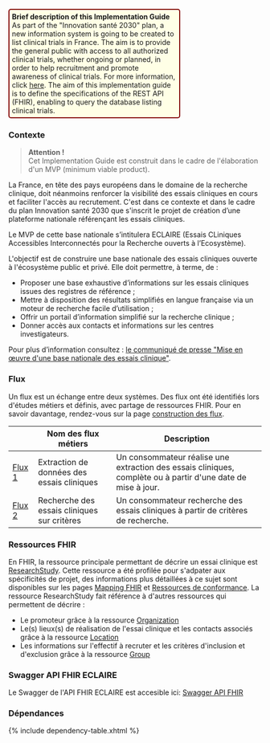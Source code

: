 <p style="padding: 5px; border-radius: 5px; border: 2px solid maroon; background: #ffffe6; width: 65%">
<b>Brief description of this Implementation Guide</b><br>
As part of the "Innovation santé 2030" plan, a new information system is going to be created to list clinical trials in France. The aim is to provide the general public with access to all authorized clinical trials, whether ongoing or planned, in order to help recruitment and promote awareness of clinical trials. For more information, click <a href="https://esante.gouv.fr/espace-presse/mise-en-oeuvre-dune-base-nationale-des-essais-cliniques">here</a>. The aim of this implementation guide is to define the specifications of the REST API (FHIR), enabling to query the database listing clinical trials.
</p>

### Contexte
<blockquote class="stu-note">
<p>
  <b>Attention !</b>
  <br>
 Cet Implementation Guide est construit dans le cadre de l'élaboration d'un MVP (minimum viable product).
</p>
</blockquote>
La France, en tête des pays européens dans le domaine de la recherche clinique, doit néanmoins renforcer la visibilité des essais cliniques en cours et faciliter l'accès au recrutement. C'est dans ce contexte et dans le cadre du plan Innovation santé 2030 que s'inscrit le projet de création d’une plateforme nationale référençant les essais cliniques.

Le MVP de cette base nationale s’intitulera ECLAIRE (Essais CLiniques Accessibles Interconnectés pour la Recherche ouverts à l’Ecosystème).

L'objectif est de construire une base nationale des essais cliniques ouverte à l'écosystème public et privé. 
Elle doit permettre, à terme, de :
- Proposer une base exhaustive d’informations sur les essais cliniques issues des registres de référence ;
- Mettre à disposition des résultats simplifiés en langue française via un moteur de recherche facile d’utilisation ;
- Offrir un portail d’information simplifié sur la recherche clinique ;
- Donner accès aux contacts et informations sur les centres investigateurs.

Pour plus d’information consultez : <a href="https://esante.gouv.fr/espace-presse/mise-en-oeuvre-dune-base-nationale-des-essais-cliniques">le communiqué de presse "Mise en œuvre d'une base nationale des essais clinique"</a>.

### Flux
Un flux est un échange entre deux systèmes. Des flux ont été identifiés lors d'études métiers et définis, avec partage de ressources FHIR. Pour en savoir davantage, rendez-vous sur la page  <a href="construction_des_flux.html">construction des flux</a>.

| | Nom des flux métiers  | Description |
| ----- | ----- | ----- |
| <a href="st_flux1.html">Flux 1</a> | Extraction de données des essais cliniques | Un consommateur réalise une extraction des essais cliniques, complète ou à partir d'une date de mise à jour. |
| <a href="st_flux2.html">Flux 2</a> | Recherche des essais cliniques sur critères | Un consommateur recherche des essais cliniques à partir de critères de recherche. |


### Ressources FHIR

En FHIR, la ressource principale permettant de décrire un essai clinique est <a href="https://hl7.org/fhir/R4/researchstudy.html">ResearchStudy</a>. Cette ressource a été profilée pour s'adpater aux spécificités de projet, des informations plus détaillées à ce sujet sont disponibles sur les pages <a href="mapping.html">Mapping FHIR</a> et <a href="artifacts.html">Ressources de conformance</a>. La ressource ResearchStudy fait référence à d'autres ressources qui permettent de décrire :
- Le promoteur grâce à la ressource <a href="https://hl7.org/fhir/R4/organization.html">Organization</a>
- Le(s) lieux(s) de réalisation de l'essai clinique et les contacts associés grâce à la ressource <a href="https://hl7.org/fhir/R4/location.html">Location</a>
- Les informations sur l'effectif à recruter et les critères d'inclusion et d'exclusion grâce à la ressource <a href="https://hl7.org/fhir/R4/group.html">Group</a>


<p style="text-align:center">
<object data="vueGlobale.svg" type="image/svg+xml"></object>
</p>

### Swagger API FHIR ECLAIRE

Le Swagger de l'API FHIR ECLAIRE est accesible ici:
<a href="https://eclaire-api.osc-fr1.scalingo.io/api">Swagger API FHIR</a>

### Dépendances

{% include dependency-table.xhtml %}
